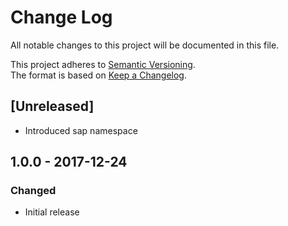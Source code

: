 # Change Log
All notable changes to this project will be documented in this file.

This project adheres to [Semantic Versioning](http://semver.org/).  
The format is based on [Keep a Changelog](http://keepachangelog.com/).

## [Unreleased]
 - Introduced sap namespace


## 1.0.0 - 2017-12-24

### Changed
- Initial release
